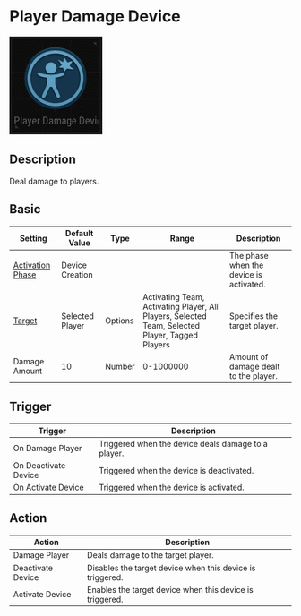# Player Damage Device

![PlayerDamage Icon](../.images/DeviceIcons/Device_PlayerDamage.png)

## Description

Deal damage to players.

## Basic

| Setting                                      | Default Value     | Type | Range | Description                                      |
|----------------------------------------------|-------------------|------|-------|--------------------------------------------------|
| [Activation Phase](../General/Common_Device_Settings.md#activation-phase) | Device Creation    | | | The phase when the device is activated.           |
| [Target](../General/Common_Device_Settings.md#target)                     | Selected Player    | Options | Activating Team, Activating Player, All Players, Selected Team, Selected Player, Tagged Players | Specifies the target player.                      |
| Damage Amount                                | 10                | Number | 0-1000000 | Amount of damage dealt to the player.             |

## Trigger

| Trigger                | Description                                                        |
|------------------------|--------------------------------------------------------------------|
| On Damage Player       | Triggered when the device deals damage to a player.                |
| On Deactivate Device   | Triggered when the device is deactivated.                          |
| On Activate Device     | Triggered when the device is activated.                            |

## Action

| Action                | Description                                                        |
|-----------------------|--------------------------------------------------------------------|
| Damage Player         | Deals damage to the target player.                                  |
| Deactivate Device     | Disables the target device when this device is triggered.           |
| Activate Device       | Enables the target device when this device is triggered.            |
